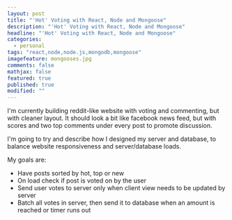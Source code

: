 ```yaml
---
layout: post
title: "'Hot' Voting with React, Node and Mongoose"
description: "'Hot' Voting with React, Node and Mongoose"
headline: "'Hot' Voting with React, Node and Mongoose"
categories: 
  - personal
tags: "react,node,node.js,mongodb,mongoose"
imagefeature: mongooses.jpg
comments: false
mathjax: false
featured: true
published: true
modified: ""
---
```

I'm currently building reddit-like website with voting and commenting, but with cleaner layout. It should look a bit like facebook news feed, but with scores and two top comments under every post to promote discussion.

I'm going to try and describe how I designed my server and database, to balance website responsiveness and server/database loads.

My goals are:

- Have posts sorted by hot, top or new
- On load check if post is voted on by the user
- Send user votes to server only when client view needs to be updated by server
- Batch all votes in server, then send it to database when an amount is reached or timer runs out
